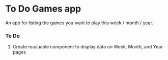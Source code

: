# To Do Games app

An app for listing the games you want to play this week / month / year.

### To Do

1. Create reusuable component to display data on Week, Month, and Year pages
